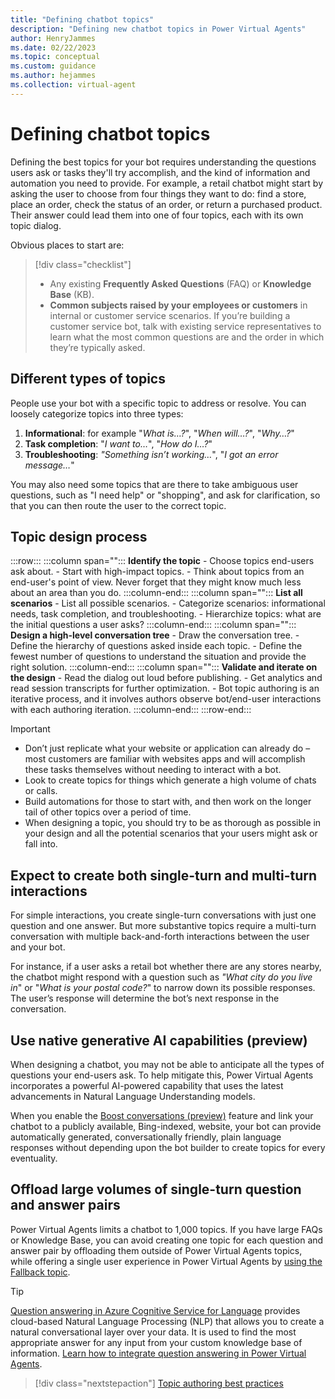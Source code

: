 ```yaml
---
title: "Defining chatbot topics"
description: "Defining new chatbot topics in Power Virtual Agents"
author: HenryJammes
ms.date: 02/22/2023
ms.topic: conceptual
ms.custom: guidance
ms.author: hejammes
ms.collection: virtual-agent
---
```


# Defining chatbot topics

Defining the best topics for your bot requires understanding the questions users ask or tasks they'll try accomplish, and the kind of information and automation you need to provide. For example, a retail chatbot might start by asking the user to choose from four things they want to do: find a store, place an order, check the status of an order, or return a purchased product. Their answer could lead them into one of four topics, each with its own topic dialog.

Obvious places to start are:
> [!div class="checklist"]
>
> - Any existing **Frequently Asked Questions** (FAQ) or **Knowledge Base** (KB).
> - **Common subjects raised by your employees or customers** in internal or customer service scenarios. If you’re building a customer service bot, talk with existing service representatives to learn what the most common questions are and the order in which they’re typically asked.

<!--- Commenting as this feature is no longer available in the unified authoring canvas.
> [!TIP] 
> **Start quickly with the Suggest Topics feature**
> 
> For existing FAQs, Power Virtual Agents includes a [suggest topics](/power-virtual-agents/advanced-create-topics-from-web) feature. You supply URLs, then let Power Virtual Agents crawl these content for FAQ information. The feature will automatically import suggestions that you can promote to preformatted topics, including trigger phrases. You’re also free to edit or delete these suggestions before they’re promoted to topics. 
--->

## Different types of topics

People use your bot with a specific topic to address or resolve. You can loosely categorize topics into three types:  

1. **Informational**: for example "_What is…?_", "_When will…?_", "_Why…?_"
2. **Task completion**: "_I want to…_", "_How do I…?_"
3. **Troubleshooting**: _"Something isn’t working…_", "_I got an error message…_"

You may also need some topics that are there to take ambiguous user questions, such as "I need help" or "shopping", and ask for clarification, so that you can then route the user to the correct topic.

## Topic design process

:::row:::
   :::column span="":::
      **Identify the topic**
        - Choose topics end-users ask about.
        - Start with high-impact topics.
        - Think about topics from an end-user's point of view. Never forget that they might know much less about an area than you do.
   :::column-end:::
   :::column span="":::
      **List all scenarios**
        - List all possible scenarios.
        - Categorize scenarios: informational needs, task completion, and troubleshooting.
        - Hierarchize topics: what are the initial questions a user asks?
   :::column-end:::
   :::column span="":::
      **Design a high-level conversation tree**
        - Draw the conversation tree.
        - Define the hierarchy of questions asked inside each topic.
        - Define the fewest number of questions to understand the situation and provide the right  solution.
   :::column-end:::
   :::column span="":::
      **Validate and iterate on the design**
        - Read the dialog out loud before publishing.
        - Get analytics and read session transcripts for further optimization.
        - Bot topic authoring is an iterative process, and it involves authors observe bot/end-user interactions with each authoring iteration.
   :::column-end:::
:::row-end:::

> [!IMPORTANT]
>
> - Don’t just replicate what your website or application can already do – most customers are familiar with websites apps and will accomplish these tasks themselves without needing to interact with a bot.
> - Look to create topics for things which generate a high volume of chats or calls.
> - Build automations for those to start with, and then work on the longer tail of other topics over a period of time.
> - When designing a topic, you should try to be as thorough as possible in your design and all the potential scenarios that your users might ask or fall into.

## Expect to create both single-turn and multi-turn interactions

For simple interactions, you create single-turn conversations with just one question and one answer. But more substantive topics require a multi-turn conversation with multiple back-and-forth interactions between the user and your bot.

For instance, if a user asks a retail bot whether there are any stores nearby, the chatbot might respond with a question such as _"What city do you live in_" or "_What is your postal code?_" to narrow down its possible responses. The user’s response will determine the bot’s next response in the conversation.

## Use native generative AI capabilities (preview)

When designing a chatbot, you may not be able to anticipate all the types of questions your end-users ask. To help mitigate this, Power Virtual Agents incorporates a powerful AI-powered capability that uses the latest advancements in Natural Language Understanding models.

When you enable the [Boost conversations (preview)](/power-virtual-agents/nlu-boost-conversations) feature and link your chatbot to a publicly available,  Bing-indexed, website, your bot can provide automatically generated, conversationally friendly, plain language responses without depending upon the bot builder to create topics for every eventuality.

## Offload large volumes of single-turn question and answer pairs

Power Virtual Agents limits a chatbot to 1,000 topics.
If you have large FAQs or Knowledge Base, you can avoid creating one topic for each question and answer pair by offloading them outside of Power Virtual Agents topics, while offering a single user experience in Power Virtual Agents by [using the Fallback topic](./fallback-topic.md).

> [!TIP]
> [Question answering in Azure Cognitive Service for Language](/azure/cognitive-services/language-service/question-answering/overview) provides cloud-based Natural Language Processing (NLP) that allows you to create a natural conversational layer over your data. It is used to find the most appropriate answer for any input from your custom knowledge base of information.
> [Learn how to integrate question answering in Power Virtual Agents](/power-virtual-agents/integrate-with-question-answering).

> [!div class="nextstepaction"]
> [Topic authoring best practices](topic-authoring-best-practices.md)
